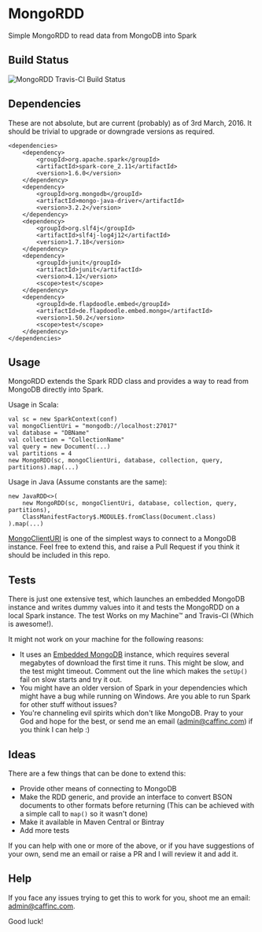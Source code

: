 # MongoRDD
Simple MongoRDD to read data from MongoDB into Spark

## Build Status
![MongoRDD Travis-CI Build Status](https://travis-ci.org/caffinc/MongoRDD.svg?branch=master)

## Dependencies

These are not absolute, but are current (probably) as of 3rd March, 2016. It should be trivial to upgrade or downgrade versions as required.

    <dependencies>
        <dependency>
            <groupId>org.apache.spark</groupId>
            <artifactId>spark-core_2.11</artifactId>
            <version>1.6.0</version>
        </dependency>
        <dependency>
            <groupId>org.mongodb</groupId>
            <artifactId>mongo-java-driver</artifactId>
            <version>3.2.2</version>
        </dependency>
        <dependency>
            <groupId>org.slf4j</groupId>
            <artifactId>slf4j-log4j12</artifactId>
            <version>1.7.18</version>
        </dependency>
        <dependency>
            <groupId>junit</groupId>
            <artifactId>junit</artifactId>
            <version>4.12</version>
            <scope>test</scope>
        </dependency>
        <dependency>
            <groupId>de.flapdoodle.embed</groupId>
            <artifactId>de.flapdoodle.embed.mongo</artifactId>
            <version>1.50.2</version>
            <scope>test</scope>
        </dependency>
    </dependencies>


## Usage

MongoRDD extends the Spark RDD class and provides a way to read from MongoDB directly into Spark.

Usage in Scala:
	
	val sc = new SparkContext(conf)
	val mongoClientUri = "mongodb://localhost:27017"
	val database = "DBName"
	val collection = "CollectionName"
	val query = new Document(...)
	val partitions = 4
	new MongoRDD(sc, mongoClientUri, database, collection, query, partitions).map(...)

Usage in Java (Assume constants are the same):
	
	new JavaRDD<>(
        new MongoRDD(sc, mongoClientUri, database, collection, query, partitions),
	    ClassManifestFactory$.MODULE$.fromClass(Document.class)
    ).map(...)

[MongoClientURI](https://docs.mongodb.org/manual/reference/connection-string/ "Mongo Connection String") is one of the simplest ways to connect to a MongoDB instance. Feel free to extend this, and raise a Pull Request if you think it should be included in this repo.

## Tests

There is just one extensive test, which launches an embedded MongoDB instance and writes dummy values into it and tests the MongoRDD on a local Spark instance. The test Works on my Machine™ and Travis-CI (Which is awesome!).

It might not work on your machine for the following reasons:

* It uses an [Embedded MongoDB](https://github.com/flapdoodle-oss/de.flapdoodle.embed.mongo) instance, which requires several megabytes of download the first time it runs. This might be slow, and the test might timeout. Comment out the line which makes the `setUp()` fail on slow starts and try it out.
* You might have an older version of Spark in your dependencies which might have a bug while running on Windows. Are you able to run Spark for other stuff without issues?
* You're channeling evil spirits which don't like MongoDB. Pray to your God and hope for the best, or send me an email (admin@caffinc.com) if you think I can help :)

## Ideas

There are a few things that can be done to extend this:

* Provide other means of connecting to MongoDB
* Make the RDD generic, and provide an interface to convert BSON documents to other formats before returning (This can be achieved with a simple call to `map()` so it wasn't done)
* Make it available in Maven Central or Bintray
* Add more tests

If you can help with one or more of the above, or if you have suggestions of your own, send me an email or raise a PR and I will review it and add it.

## Help

If you face any issues trying to get this to work for you, shoot me an email: admin@caffinc.com.

Good luck!
